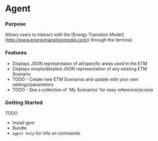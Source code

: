 Agent
=====

### Purpose #

Allows users to interact with the [Energy Tranistion Model] (http://www.energytransitionmodel.com/) 
through the terminal.

### Features #

* Displays JSON representaion of all/specific areas used in the ETM
* Displays simple/detailed JSON representation of any existing ETM Scenario
* TODO - Create new ETM Scenarios and update with your own settings/parameters
* TODO - See a collection of 'My Scenarios' for easy reference/access

### Getting Started #

TODO
* Install gem
* Bundle
* `agent help` for info on commands
